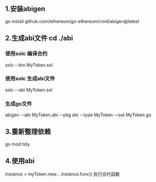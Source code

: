 ## 1.安装abigen
go install github.com/ethereum/go-ethereum/cmd/abigen@latest
## 2.生成abi文件 cd ./abi
### 使用solc 编译合约
solc --bin MyToken.sol
### 使用solc 生成abi文件
solc --abi MyToken.sol
### 生成go文件
abigen --abi MyToken.abi --pkg abi --type MyToken --out MyToken.go
## 3.重新整理依赖
go mod tidy
## 4.使用abi
instance = myToken.new...
instance.func() 执行合约函数

